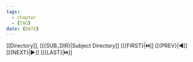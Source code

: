 ```yaml
---
tags:
  - chapter
  - {TAG}
date: {DATE}
---
```

[[Directory]], [[{SUB_DIR}|Subject Directory]]
[[{FIRST}|🞀🞀]] [[{PREV}|◀]] [[{NEXT}|▶]] [[{LAST}|🞂🞂]]
# 
## 
### 